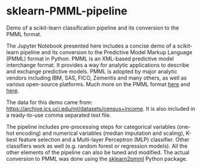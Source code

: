 # sklearn-PMML-pipeline
Demo of a scikit-learn classification pipeline and its conversion to the PMML format.

The Jupyter Notebook presented here includes a concise demo of a scikit-learn pipeline and its conversion to the Predictive Model Markup Language (PMML) format in Python. PMML is an XML-based predictive model interchange format. It provides a way for analytic applications to describe and exchange predictive models. PMML is adopted by major analytic vendors including IBM, SAS, FICO, Zementis and many others, as well as various open-source platforms. Much more on the PMML format [here](https://en.wikipedia.org/wiki/Predictive_Model_Markup_Language) and [here](http://dmg.org/pmml/v4-3/GeneralStructure.html). 

The data for this demo came from: https://archive.ics.uci.edu/ml/datasets/census+income. It is also included in a ready-to-use comma separated text file. 

The pipeline includes pre-processing steps for categorical variables (one-hot encoding) and numerical variables (median imputation and scaling), K-best feature selection and a Multi-layer Perceptron (MLP) classifier. Other classifiers work as well (e.g. random forest or regression models). All the other elements of the pipeline can also be tuned and modified. The actual conversion to PMML was done using the [sklearn2pmml](https://github.com/jpmml/sklearn2pmml) Python package. 
